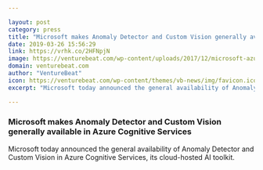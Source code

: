 ```yaml
---

layout: post
category: press
title: "Microsoft makes Anomaly Detector and Custom Vision generally available in Azure Cognitive Services"
date: 2019-03-26 15:56:29
link: https://vrhk.co/2HFNpjN
image: https://venturebeat.com/wp-content/uploads/2017/12/microsoft-azure-new-logo-2017.png?w=1200&strip=all
domain: venturebeat.com
author: "VentureBeat"
icon: https://venturebeat.com/wp-content/themes/vb-news/img/favicon.ico
excerpt: "Microsoft today announced the general availability of Anomaly Detector and Custom Vision in Azure Cognitive Services, its cloud-hosted AI toolkit."

---
```


### Microsoft makes Anomaly Detector and Custom Vision generally available in Azure Cognitive Services

Microsoft today announced the general availability of Anomaly Detector and Custom Vision in Azure Cognitive Services, its cloud-hosted AI toolkit.